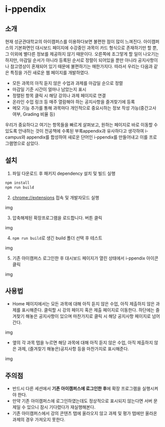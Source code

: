 # i-ppendix

## 소개

현재 성균관대학교의 아이캠퍼스를 이용하다보면 불편한 점이 많이 느껴진다. 아이캠퍼스의 기본화면인 대시보드 페이지에 수강중인 과목이 카드 형식으로 존재하기만 할 뿐, 그 이외에 별다른 정보를 제공하지 않기 때문이다. 오른쪽에 조그맣게 할 일이 나오기는 하지만, 마감일 순서가 아니라 등록된 순서로 정렬이 되어있을 뿐만 아니라 공지사항이나 참고영상이 혼재되어 있기 때문에 불편하기는 매한가지다. 따라서 우리는 다음과 같은 특징을 가진 새로운 웹 페이지를 개발하였다.

- 모든 과목의 아직 듣지 않은 수업과 과제를 마감일 순으로 정렬
- 마감일 기준 시간이 얼마나 남았는지 표시
- 정렬된 항목 클릭 시 해당 강의나 과제 페이지로 연결
- 온라인 수업 링크 등 매주 열람해야 하는 공지사항을 즐겨찾기에 등록
- 메모 기능 추가를 통해 과목마다 개인적으로 중요시하는 정보 작성 가능(중간고사 여부, Grading 비율 등)

우리가 중요하다고 여기는 항목들을 빠르게 살펴보고, 원하는 페이지로 바로 이동할 수 있도록 안내하는 것이 전공책에 수록된 부록appendix과 유사하다고 생각하여 i-campus와 appendix를 합성하여 새로운 단어인 i-ppendix를 만들어내고 이를 프로그램명으로 삼았다.

## 설치

1. 파일 다운로드 후 패키지 dependency 설치 및 빌드 실행

```bash
npm install
npm run build
```

2. [chrome://extensions](chrome://extensions) 접속 및 개발자모드 실행

img

3. 압축해제된 확장프로그램을 로드합니다. 버튼 클릭

img

4. `npm run build`로 생긴 build 폴더 선택 후 테스트

img

5. 기존 아이캠퍼스 로그인한 후 대시보드 페이지가 열린 상태에서 i-ppendix 아이콘 클릭

img

## 사용법

- Home 페이지에서는 모든 과목에 대해 아직 듣지 않은 수업, 아직 제출하지 않은 과제를 표시해준다. 클릭할 시 강의 페이지 혹은 제출 페이지로 이동한다.
  하단에는 즐겨찾기 해놓은 공지사항이 있으며 마찬가지로 클릭 시 해당 공지사항 페이지로 넘어간다.

img

- 옆의 각 과목 탭을 누르면 해당 과목에 대해 아직 듣지 않은 수업, 아직 제출하지 않은 과제, (즐겨찾기 해놓은)공지사항 등을 마찬가지로 표시해준다.

img

## 주의점

- 반드시 다른 세션에서 **기존 아이캠퍼스에 로그인한 후**에 확장 프로그램을 실행시켜야 한다.
- 만약 기존 아이캠퍼스에 로그인하였는데도 정상적으로 표시되지 않는다면 서버 문제일 수 있으니 잠시 기다렸다가 재실행해본다.
- 기존 아이캠퍼스에서 강의 콘텐츠 탭에 올라오지 않고 과제 및 평가 탭에만 올라온 과제의 경우 가져오지 못한다.
